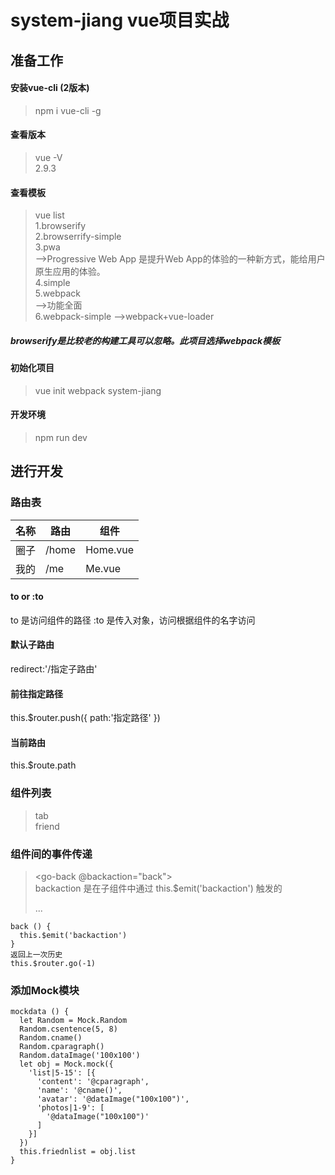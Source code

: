 # system-jiang vue项目实战

## 准备工作
#### 安装vue-cli (2版本)
>npm i vue-cli -g
#### 查看版本
>vue -V   
>2.9.3 
#### 查看模板
>vue list  
1.browserify  
2.browserrify-simple  
3.pwa      
-->Progressive Web App 是提升Web App的体验的一种新方式，能给用户原生应用的体验。  
4.simple  
5.webpack      
-->功能全面  
6.webpack-simple
-->webpack+vue-loader    

##### browserify是比较老的构建工具可以忽略。此项目选择webpack模板  
#### 初始化项目  
>vue init webpack system-jiang  
#### 开发环境
>npm run dev
## 进行开发
### 路由表
名称 | 路由 | 组件
---- | ---- | ----
圈子 | /home | Home.vue
我的 | /me | Me.vue

#### to or :to
to 是访问组件的路径
:to 是传入对象，访问根据组件的名字访问
#### 默认子路由
redirect:'/指定子路由'
#### 前往指定路径
this.$router.push({
  path:'指定路径'
})
#### 当前路由
this.$route.path

### 组件列表
>tab  
>friend  

### 组件间的事件传递
><go-back @backaction="back"></go-back>   
>backaction 是在子组件中通过 this.$emit('backaction') 触发的   
><div class="nav-wrapper" @click="back">...    
    back () {    
      this.$emit('backaction')    
    }    
    返回上一次历史
    this.$router.go(-1)

### 添加Mock模块
    mockdata () {
      let Random = Mock.Random
      Random.csentence(5, 8)
      Random.cname()
      Random.cparagraph()
      Random.dataImage('100x100')
      let obj = Mock.mock({
        'list|5-15': [{
          'content': '@cparagraph',
          'name': '@cname()',
          'avatar': '@dataImage("100x100")',
          'photos|1-9': [
            '@dataImage("100x100")'
          ]
        }]
      })
      this.friednlist = obj.list
    }
